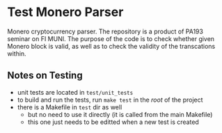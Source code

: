 # Test Monero Parser

Monero cryptocurrency parser. The repository is a product of PA193 seminar on FI MUNI. The purpose of the code is to check whether given Monero block is valid, as well as to check the validity of the transcations within.

## Notes on Testing

- unit tests are located in `test/unit_tests`
- to build and run the tests, run `make test` in the _root_ of the project
- there is a Makefile in `test` dir as well
  - but no need to use it directly (it is called from the main Makefile)
  - this one just needs to be editted when a new test is created
